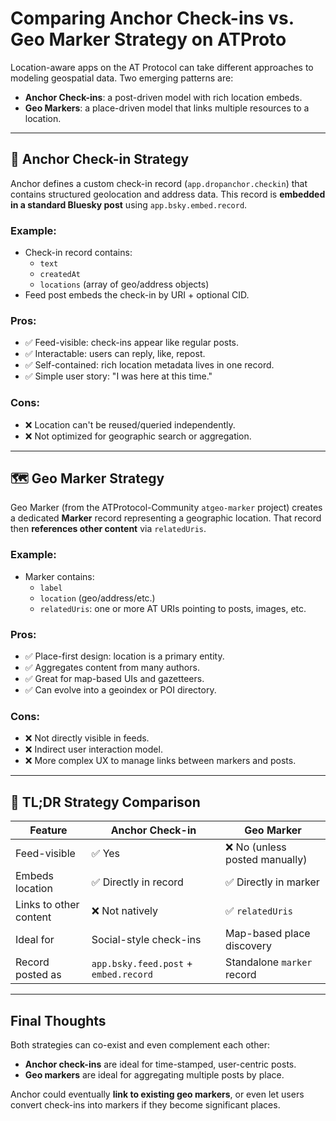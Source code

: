 # Comparing Anchor Check-ins vs. Geo Marker Strategy on ATProto

Location-aware apps on the AT Protocol can take different approaches to modeling geospatial data. Two emerging patterns are:

- **Anchor Check-ins**: a post-driven model with rich location embeds.
- **Geo Markers**: a place-driven model that links multiple resources to a location.

---

## 📍 Anchor Check-in Strategy

Anchor defines a custom check-in record (`app.dropanchor.checkin`) that contains structured geolocation and address data. This record is **embedded in a standard Bluesky post** using `app.bsky.embed.record`.

### Example:
- Check-in record contains:
  - `text`
  - `createdAt`
  - `locations` (array of geo/address objects)
- Feed post embeds the check-in by URI + optional CID.

### Pros:
- ✅ Feed-visible: check-ins appear like regular posts.
- ✅ Interactable: users can reply, like, repost.
- ✅ Self-contained: rich location metadata lives in one record.
- ✅ Simple user story: "I was here at this time."

### Cons:
- ❌ Location can't be reused/queried independently.
- ❌ Not optimized for geographic search or aggregation.

---

## 🗺️ Geo Marker Strategy

Geo Marker (from the ATProtocol-Community `atgeo-marker` project) creates a dedicated **Marker** record representing a geographic location. That record then **references other content** via `relatedUris`.

### Example:
- Marker contains:
  - `label`
  - `location` (geo/address/etc.)
  - `relatedUris`: one or more AT URIs pointing to posts, images, etc.

### Pros:
- ✅ Place-first design: location is a primary entity.
- ✅ Aggregates content from many authors.
- ✅ Great for map-based UIs and gazetteers.
- ✅ Can evolve into a geoindex or POI directory.

### Cons:
- ❌ Not directly visible in feeds.
- ❌ Indirect user interaction model.
- ❌ More complex UX to manage links between markers and posts.

---

## 🧠 TL;DR Strategy Comparison

| Feature                     | Anchor Check-in                           | Geo Marker                                |
|----------------------------|-------------------------------------------|-------------------------------------------|
| Feed-visible               | ✅ Yes                                     | ❌ No (unless posted manually)            |
| Embeds location            | ✅ Directly in record                      | ✅ Directly in marker                      |
| Links to other content     | ❌ Not natively                            | ✅ `relatedUris`                           |
| Ideal for                  | Social-style check-ins                    | Map-based place discovery                 |
| Record posted as           | `app.bsky.feed.post` + `embed.record`     | Standalone `marker` record                |

---

## Final Thoughts

Both strategies can co-exist and even complement each other:

- **Anchor check-ins** are ideal for time-stamped, user-centric posts.
- **Geo markers** are ideal for aggregating multiple posts by place.

Anchor could eventually **link to existing geo markers**, or even let users convert check-ins into markers if they become significant places.